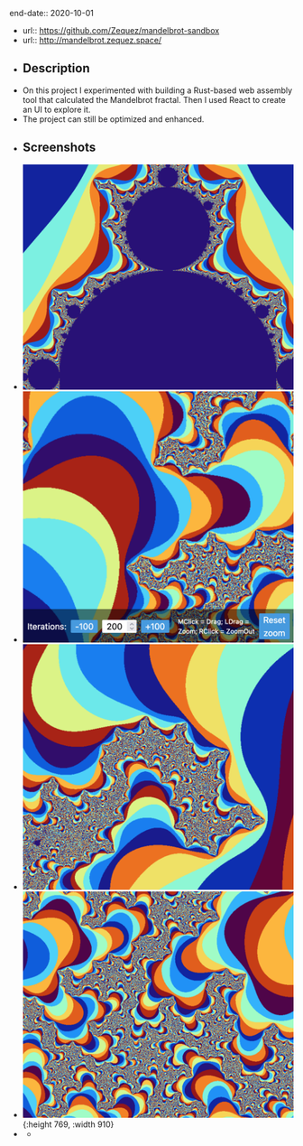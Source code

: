 end-date:: 2020-10-01

- url:: https://github.com/Zequez/mandelbrot-sandbox
- url:: http://mandelbrot.zequez.space/
- ## Description
- On this project I experimented with building a Rust-based web assembly tool that calculated the Mandelbrot fractal. Then I used React to create an UI to explore it.
- The project can still be optimized and enhanced.
- ## Screenshots
- ![Screen Shot 2023-03-20 at 19.22.41.png](../assets/Screen_Shot_2023-03-20_at_19.22.41_1679351209842_0.png)
- ![Screen Shot 2023-03-20 at 19.24.39.png](../assets/Screen_Shot_2023-03-20_at_19.24.39_1679351219798_0.png)
- ![Screen Shot 2023-03-20 at 19.23.56.png](../assets/Screen_Shot_2023-03-20_at_19.23.56_1679351229050_0.png)
- ![Screen Shot 2023-03-20 at 19.24.01.png](../assets/Screen_Shot_2023-03-20_at_19.24.01_1679351234190_0.png){:height 769, :width 910}
-
	-